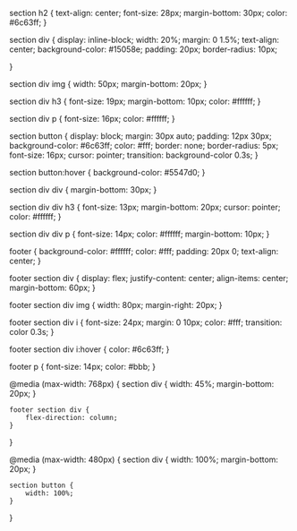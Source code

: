 section h2 {
    text-align: center;
    font-size: 28px;
    margin-bottom: 30px;
    color: #6c63ff;
}

section div {
    display: inline-block;
    width: 20%;
    margin: 0 1.5%;
    text-align: center;
    background-color: #15058e;
    padding: 20px;
    border-radius: 10px;
   
}

section div img {
    width: 50px;
    margin-bottom: 20px;
}

section div h3 {
    font-size: 19px;
    margin-bottom: 10px;
    color: #ffffff;
}

section div p {
    font-size: 16px;
    color: #ffffff;
}


section button {
    display: block;
    margin: 30px auto;
    padding: 12px 30px;
    background-color: #6c63ff;
    color: #fff;
    border: none;
    border-radius: 5px;
    font-size: 16px;
    cursor: pointer;
    transition: background-color 0.3s;
}

section button:hover {
    background-color: #5547d0;
}


section div div {
    margin-bottom: 30px;
}

section div div h3 {
    font-size: 13px;
    margin-bottom: 20px;
    cursor: pointer;
    color: #ffffff;
}

section div div p {
    font-size: 14px;
    color: #ffffff;
    margin-bottom: 10px;
}


footer {
    background-color: #ffffff;
    color: #fff;
    padding: 20px 0;
    text-align: center;
}

footer section div {
    display: flex;
    justify-content: center;
    align-items: center;
    margin-bottom: 60px;
}

footer section div img {
    width: 80px;
    margin-right: 20px;
}

footer section div i {
    font-size: 24px;
    margin: 0 10px;
    color: #fff;
    transition: color 0.3s;
}

footer section div i:hover {
    color: #6c63ff;
}

footer p {
    font-size: 14px;
    color: #bbb;
}


@media (max-width: 768px) {
    section div {
        width: 45%;
        margin-bottom: 20px;
    }

    footer section div {
        flex-direction: column;
    }
}

@media (max-width: 480px) {
    section div {
        width: 100%;
        margin-bottom: 20px;
    }

    section button {
        width: 100%;
    }
}